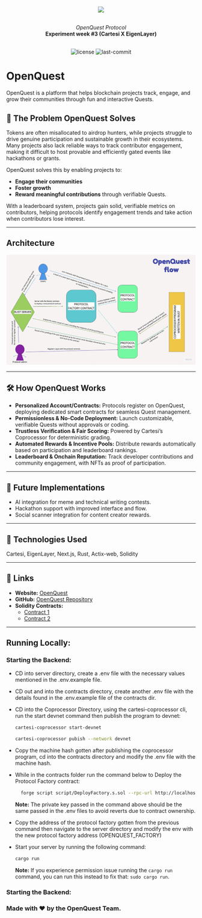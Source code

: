 <br>
<p align="center">
    <img src="https://github.com/Mugen-Builders/.github/assets/153661799/7ed08d4c-89f4-4bde-a635-0b332affbd5d" align="center" width="20%">
</p>
<br>
<div align="center">
    <i>OpenQuest Protocol</i>
</div>
<div align="center">
<b>Experiment week #3 (Cartesi X EigenLayer) </b>
</div>
<br>
<p align="center">
	<img src="https://img.shields.io/github/license/Nonnyjoe/OpenQuest?style=default&logo=opensourceinitiative&logoColor=white&color=79F7FA" alt="license">
	<img src="https://img.shields.io/github/last-commit/Nonnyjoe/OpenQuest?style=default&logo=git&logoColor=white&color=868380" alt="last-commit">
</p>

# OpenQuest

OpenQuest is a platform that helps blockchain projects track, engage, and grow their communities through fun and interactive Quests.

## 🚀 The Problem OpenQuest Solves

Tokens are often misallocated to airdrop hunters, while projects struggle to drive genuine participation and sustainable growth in their ecosystems. Many projects also lack reliable ways to track contributor engagement, making it difficult to host provable and efficiently gated events like hackathons or grants.

OpenQuest solves this by enabling projects to:

- **Engage their communities**
- **Foster growth**
- **Reward meaningful contributions** through verifiable Quests.

With a leaderboard system, projects gain solid, verifiable metrics on contributors, helping protocols identify engagement trends and take action when contributors lose interest.

---

## Architecture

![OpenQuest Architecture](img/flow.png)

---

## 🛠️ How OpenQuest Works

- **Personalized Account/Contracts:** Protocols register on OpenQuest, deploying dedicated smart contracts for seamless Quest management.
- **Permissionless & No-Code Deployment:** Launch customizable, verifiable Quests without approvals or coding.
- **Trustless Verification & Fair Scoring:** Powered by Cartesi’s Coprocessor for deterministic grading.
- **Automated Rewards & Incentive Pools:** Distribute rewards automatically based on participation and leaderboard rankings.
- **Leaderboard & Onchain Reputation:** Track developer contributions and community engagement, with NFTs as proof of participation.

---

## 🔮 Future Implementations

- AI integration for meme and technical writing contests.
- Hackathon support with improved interface and flow.
- Social scanner integration for content creator rewards.

---

## 🧰 Technologies Used

Cartesi, EigenLayer, Next.js, Rust, Actix-web, Solidity

---

## 🔗 Links

- **Website:** [OpenQuest](https://open-quest-xi.vercel.app/)
- **GitHub:** [OpenQuest Repository](https://github.com/Nonnyjoe/OpenQuest)
- **Solidity Contracts:**
  - [Contract 1](https://holesky.etherscan.io/address/0x78f7ddbb09d77f08b8e6a3df94e79fe606966d82)
  - [Contract 2](https://holesky.etherscan.io/address/0x4f26fc61dA4Ac6B8030F4178A9800ee40f9eDE38)

---

## Running Locally:

### Starting the Backend:

- CD into server directory, create a .env file with the necessary values mentioned in the .env.example file.
- CD out and into the contracts directory, create another .env file with the details found in the .env.example file of the contracts dir.
- CD into the Coprocessor Directory, using the cartesi-coprocessor cli, run the start devnet command then publish the program to devnet:

  ```bash
  cartesi-coprocessor start-devnet
  ```

  ```bash
  cartesi-coprocessor pubish --network devnet
  ```

- Copy the machine hash gotten after publishing the coprocessor program, cd into the contracts directory and modify the .env file with the machine hash.
- While in the contracts folder run the command below to Deploy the Protocol Factory contract:

  ```bash
    forge script script/DeployFactory.s.sol --rpc-url http://localhost:8545 --broadcast --private-key <Private key to deploy the factory>
  ```

  **Note:** The private key passed in the command above should be the same passed in the .env files to avoid reverts due to contract ownership.

- Copy the address of the protocol factory gotten from the previous command then navigate to the server directory and modify the env with the new protocol factory address (OPENQUEST_FACTORY)
- Start your server by running the following command:
  ```bash
  cargo run
  ```
  **Note:** If you experience permission issue running the `cargo run` command, you can run this instead to fix that: `sudo cargo run`.

### Starting the Backend:

### Made with ❤️ by the OpenQuest Team.
